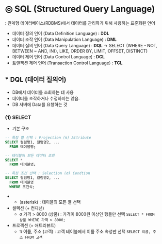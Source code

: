 # ◎ SQL (Structured Query Language)
 : 관계형 데이터베이스(RDBMS)에서 데이터를 관리하기 위해 사용하는 표준화된 언어

 - 데이터 정의 언어 (Data Definition Language) : **DDL**
 - 데이터 조작 언어 (Data Manipulation Language) : **DML**
 - 데이터 질의 언어 (Data Query Language) : **DQL**
     -> SELECT 
     (WHERE - NOT, BETWEEN ~ AND, IN(), LIKE, ORDER BY, LIMIT, OFFSET, DISTINCT)
 - 데이터 제어 언어 (Data Control Language) : **DCL**
 - 트랜잭션 제어 언어 (Transaction Control Language) : **TCL**

## * **DQL** (데이터 질의어)
 - DB에서 데이터를 조회하는 데 사용
 - 데이터를 조작하거나 수정하지는 않음.
 - DB 서버에 Data를 요청하는 것
### (1) SELECT
 - 기본 구조
```sql
-- 특정 열 선택 : Projection (π) Attribute
SELECT 컬럼명1, 컬럼명2, ...
  FROM 테이블명;

-- 테이블의 모든 데이터 조회
SELECT *
  FROM 테이블명;

-- 특정 조건 선택 : Selection (σ) Condtion 
SELECT 컬럼명1, 컬럼명2, ...
  FROM 테이블명
  WHERE 조건식;

```
 - * (asterisk) : 테이블의 모든 열 선택
 - 셀렉션 (+ 컨디션)
   - σ 가격 > 8000 (상품) : 가격이 8000원 이상인 행들만 선택
      `SELECT * FROM 상품 WHERE 가격 > 8000;`
 - 프로젝션 (+ 애트리뷰트)
   - π 이름, 주소 (고객) : 고객 테이블에서 이름 주소 속성만 선택
      `SELECT 이름, 주소 FROM 고객`

